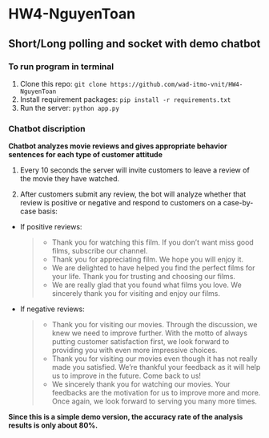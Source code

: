 # HW4-NguyenToan
## Short/Long polling and socket with demo chatbot
### To run program in terminal
1. Clone this repo: `git clone https://github.com/wad-itmo-vnit/HW4-NguyenToan`
2. Install requirement packages: `pip install -r requirements.txt`
3. Run the server: `python app.py`
### Chatbot discription
**Chatbot analyzes movie reviews and gives appropriate behavior sentences for each type of customer attitude**
1. Every 10 seconds the server will invite customers to leave a review of the movie they have watched.

2. After customers submit any review, the bot will analyze whether that review is positive or negative and respond to customers on a case-by-case basis: <br>
  - If positive reviews:
    > - Thank you for watching this film. If you don’t want miss good films, subscribe our channel.
    > - Thank you for appreciating film. We hope you will enjoy it.
    > - We are delighted to have helped you find the perfect films for your life. Thank you for trusting and choosing our films.
    > - We are really glad that you found what films you love. We sincerely thank you for visiting and enjoy our films.
  - If negative reviews:
    > - Thank you for visiting our movies. Through the discussion, we knew we need to improve further. With the motto of always putting customer satisfaction first, we look forward to providing you with even more impressive choices.
    > - Thank you for visiting our movies even though it has not really made you satisfied. We’re thankful your feedback as it will help us to improve in the future. Come back to us!
    > - We sincerely thank you for watching our movies. Your feedbacks are the motivation for us to improve more and more. Once again, we look forward to serving you many more times.

**Since this is a simple demo version, the accuracy rate of the analysis results is only about 80%.**

